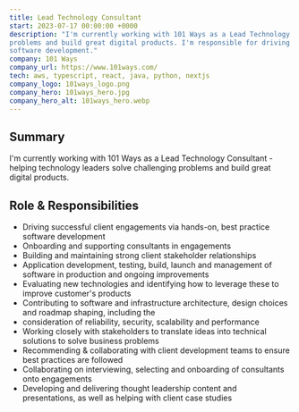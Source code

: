 ```yaml
---
title: Lead Technology Consultant
start: 2023-07-17 00:00:00 +0000
description: "I'm currently working with 101 Ways as a Lead Technology Consultant - helping technology leaders solve challenging 
problems and build great digital products. I'm responsible for driving successful client engagements via hands-on, best practice 
software development."
company: 101 Ways
company_url: https://www.101ways.com/
tech: aws, typescript, react, java, python, nextjs
company_logo: 101ways_logo.png
company_hero: 101ways_hero.jpg
company_hero_alt: 101ways_hero.webp
---
```

## Summary
I'm currently working with 101 Ways as a Lead Technology Consultant - helping technology leaders solve challenging 
problems and build great digital products.

## Role & Responsibilities
- Driving successful client engagements via hands-on, best practice software development
- Onboarding and supporting consultants in engagements
- Building and maintaining strong client stakeholder relationships
- Application development, testing, build, launch and management of software in production and ongoing improvements
- Evaluating new technologies and identifying how to leverage these to improve customer's products
- Contributing to software and infrastructure architecture, design choices and roadmap shaping, including the 
- consideration of reliability, security, scalability and performance
- Working closely with stakeholders to translate ideas into technical solutions to solve business problems 
- Recommending & collaborating with client development teams to ensure best practices are followed
- Collaborating on interviewing, selecting and onboarding of consultants onto engagements
- Developing and delivering thought leadership content and presentations, as well as helping with client case studies